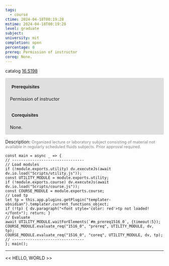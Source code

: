 ```yaml
---
tags:
  - course
ctime: 2024-04-18T00:19:28
mstime: 2024-04-18T00:19:28
level: graduate
subject: 
university: mit
completion: open
percentage: 0
prereq: Permission of instructor
coreq: None.
---
```


catalog [16.S198](http://student.mit.edu/catalog/m16b.html#16.S198)

<span style="display: block; padding: 15px; background-color: rgb(100, 100, 100, 0.2);"><font id="m_prereq1516_0" style="display: block; font-family: Arial, sans-serif; font-weight: bold; padding: 5px">Prerequisites</font><br><span id="prereq1516_0">Permission of instructor</span></span>
<span style="display: block; padding: 15px; background-color: rgb(100, 100, 100, 0.2);"><font id="m_coreq1516_0" style="display: block; font-family: Arial, sans-serif; font-weight: bold; padding: 5px">Corequisites</font><br><span id="coreq1516_0">None.</span></span>

<font style="">Description:</font>
<font style="color: grey; font-size: 0.8rem;">Organized lecture or laboratory subject consisting of material not available in regularly scheduled fluids subjects. Prior approval required.</font>

```dataviewjs
const main = async _ => {
// --------------------------------
// Load modules
if (!module.exports.utility) dv.executeJs(await dv.io.load("Scripts/utility.js"));
const UTILITY_MODULE = module.exports.utility;
if (!module.exports.course) dv.executeJs(await dv.io.load("Scripts/course.js"));
const COURSE_MODULE = module.exports.course;
// Load tp
let tp = this.app.plugins.getPlugin("templater-obsidian").templater.current_functions_object;
if (!tp) { dv.paragraph("<font style='color: red'>tp not loaded!</font>"); return; }
// Evaluate
await UTILITY_MODULE.waitForElements(`#m_prereq1516_0`, {timeout:5});
COURSE_MODULE.evaluate_req("1516_0", "prereq", UTILITY_MODULE, dv, tp);
COURSE_MODULE.evaluate_req("1516_0", "coreq", UTILITY_MODULE, dv, tp);
// --------------------------------
}; main();
```

---

<< HELLO, WORLD >>

